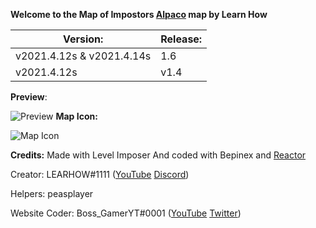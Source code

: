 **Welcome to the Map of Impostors [Alpaco](https://github.com/LEARNHOW1/Among-Us-Map-Alpaco) map by Learn How**


| Version:  |Release:   |
| ------------ | -------|
| v2021.4.12s & v2021.4.14s  | 1.6  |
| v2021.4.12s  | v1.4  | 


**Preview**:

![Preview](https://cdn.discordapp.com/attachments/805550045545365544/835224913060036618/unknown.png)
**Map Icon:**

![Map Icon](https://cdn.discordapp.com/attachments/805550045545365544/835225502561992754/wAttM2C5QvVAAAAABJRU5ErkJggg.png)



**Credits:**
Made with Level Imposer
And coded with Bepinex and [Reactor](https://docs.reactor.gg)

Creator: LEARHOW#1111 ([YouTube](https://youtube.com/learnhow10) [Discord](https://discord.gg/yTD3EH7jB2))

Helpers: peasplayer

Website Coder: Boss_GamerYT#0001 ([YouTube](https://www.youtube.com/channel/UCrxmzQfOX3T9LRIHkh9Jglw) [Twitter](https://twitter.com/BossGamerYT8))

